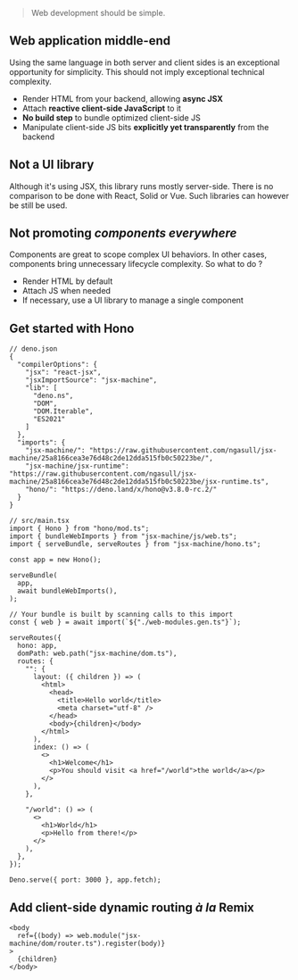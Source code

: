 > Web development should be simple.

## Web application middle-end

Using the same language in both server and client sides is an exceptional opportunity for simplicity.
This should not imply exceptional technical complexity.

- Render HTML from your backend, allowing **async JSX**
- Attach **reactive client-side JavaScript** to it
- **No build step** to bundle optimized client-side JS
- Manipulate client-side JS bits **explicitly yet transparently** from the backend

## Not a UI library

Although it's using JSX, this library runs mostly server-side.
There is no comparison to be done with React, Solid or Vue.
Such libraries can however be still be used.

## Not promoting _components everywhere_

Components are great to scope complex UI behaviors. In other cases, components bring unnecessary lifecycle complexity. So what to do ?

- Render HTML by default
- Attach JS when needed
- If necessary, use a UI library to manage a single component

## Get started with Hono

```jsonc
// deno.json
{
  "compilerOptions": {
    "jsx": "react-jsx",
    "jsxImportSource": "jsx-machine",
    "lib": [
      "deno.ns",
      "DOM",
      "DOM.Iterable",
      "ES2021"
    ]
  },
  "imports": {
    "jsx-machine/": "https://raw.githubusercontent.com/ngasull/jsx-machine/25a8166cea3e76d48c2de12dda515fb0c50223be/",
    "jsx-machine/jsx-runtime": "https://raw.githubusercontent.com/ngasull/jsx-machine/25a8166cea3e76d48c2de12dda515fb0c50223be/jsx-runtime.ts",
    "hono/": "https://deno.land/x/hono@v3.8.0-rc.2/"
  }
}
```

```tsx
// src/main.tsx
import { Hono } from "hono/mod.ts";
import { bundleWebImports } from "jsx-machine/js/web.ts";
import { serveBundle, serveRoutes } from "jsx-machine/hono.ts";

const app = new Hono();

serveBundle(
  app,
  await bundleWebImports(),
);

// Your bundle is built by scanning calls to this import
const { web } = await import(`${"./web-modules.gen.ts"}`);

serveRoutes({
  hono: app,
  domPath: web.path("jsx-machine/dom.ts"),
  routes: {
    "": {
      layout: ({ children }) => (
        <html>
          <head>
            <title>Hello world</title>
            <meta charset="utf-8" />
          </head>
          <body>{children}</body>
        </html>
      ),
      index: () => (
        <>
          <h1>Welcome</h1>
          <p>You should visit <a href="/world">the world</a></p>
        </>
      ),
    },

    "/world": () => (
      <>
        <h1>World</h1>
        <p>Hello from there!</p>
      </>
    ),
  },
});

Deno.serve({ port: 3000 }, app.fetch);
```

## Add client-side dynamic routing _à la_ Remix

```tsx
<body
  ref={(body) => web.module("jsx-machine/dom/router.ts").register(body)}
>
  {children}
</body>
```
